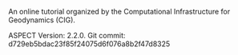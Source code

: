 An online tutorial organized by the Computational Infrastructure for Geodynamics (CIG).

ASPECT Version: 2.2.0.
Git commit: d729eb5bdac23f85f24075d6f076a8b2f47d8325
